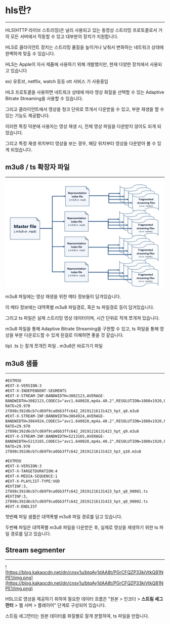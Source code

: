# hls란?

---

HLS(HTTP 라이브 스트리밍)은 널리 사용되고 있는 동영상 스트리밍 프로토콜로서 거의 모든 서버에서 작동할 수 있고 대부분의 장치가 지원합니다.

HLS로 클라이언트 장치는 스트리밍 품질을 높이거나 낮춰서 변화하는 네트워크 상태에 완벽하게 맞출 수 있습니다.

HLS는 Apple이 자사 제품에 사용하기 위해 개발했지만, 현재 다양한 장치에서 사용되고 있습니다

ex) 유튜브, netflix, watch 등등 ott 서비스 가 사용중임

HLS 프로토콜을 사용하면 네트워크 상태에 따라 영상 화질을 선택할 수 있는 Adaptive Bitrate Streaming을 사용할 수 있습니다.

그리고 클라이언트에서 영상을 청크 단위로 쪼개서 다운받을 수 있고, 부분 재생을 할 수 있는 기능도 제공합니다.

이러한 특징 덕분에 사용자는 영상 재생 시, 전체 영상 파일을 다운받지 않아도 되게 되었습니다.

그리고 특정 재생 위치부터 영상을 보는 경우, 해당 위치부터 영상을 다운받아 볼 수 있게 되었습니다.

## **m3u8 / ts 확장자 파일**

---

![](../../images/hls/hlsTs.png)

m3u8 파일에는 영상 재생을 위한 메타 정보들이 담겨있습니다.

이 메타 정보에는 대역폭별 m3u8 파일경로, 혹은 ts 파일경로 등이 담겨있습니다.

그리고 ts 파일은 실제 스트리밍 영상 데이터이며, 시간 단위로 작게 쪼개져 있습니다.

m3u8 파일을 통해 Adaptive Bitrate Streaming을 구현할 수 있고, ts 파일을 통해 영상을 부분 다운로드할 수 있게 된걸로 이해하면 좋을 것 같습니다.

tip) .ts 는 잘개 쪼개진 파일 . m3u8은 바로가기 파일

## **m3u8 샘플**

---

```tsx
#EXTM3U
#EXT-X-VERSION:3
#EXT-X-INDEPENDENT-SEGMENTS
#EXT-X-STREAM-INF:BANDWIDTH=3082123,AVERAGE-BANDWIDTH=3082123,CODECS="avc1.640028,mp4a.40.2",RESOLUTION=1080x1920,FRAME-RATE=29.970
2f898c392d6cb7cd69f9ca0bb3ffc642_20191216131423_hpt_q8.m3u8
#EXT-X-STREAM-INF:BANDWIDTH=3864924,AVERAGE-BANDWIDTH=3864924,CODECS="avc1.640028,mp4a.40.2",RESOLUTION=1080x1920,FRAME-RATE=29.970
2f898c392d6cb7cd69f9ca0bb3ffc642_20191216131423_hpt_q9.m3u8
#EXT-X-STREAM-INF:BANDWIDTH=5213165,AVERAGE-BANDWIDTH=5213165,CODECS="avc1.640028,mp4a.40.2",RESOLUTION=1080x1920,FRAME-RATE=29.970
2f898c392d6cb7cd69f9ca0bb3ffc642_20191216131423_hpt_q10.m3u8

```

```tsx
#EXTM3U
#EXT-X-VERSION:3
#EXT-X-TARGETDURATION:4
#EXT-X-MEDIA-SEQUENCE:1
#EXT-X-PLAYLIST-TYPE:VOD
#EXTINF:3,
2f898c392d6cb7cd69f9ca0bb3ffc642_20191216131423_hpt_q8_00001.ts
#EXTINF:3,
2f898c392d6cb7cd69f9ca0bb3ffc642_20191216131423_hpt_q8_00002.ts
#EXT-X-ENDLIST
```

첫번째 파일 샘플은 대역폭별 m3u8 파일 경로를 담고 있습니다.

두번째 파일은 대역폭별 m3u8 파일을 다운받은 후, 실제로 영상을 재생하기 위한 ts 파일 경로를 담고 있습니다.

## Stream segmenter

---

![https://blog.kakaocdn.net/dn/cnsv1u/btqAy1dAA8t/PGrCFQZP33kiVtkQ81NPE1/img.png](https://blog.kakaocdn.net/dn/cnsv1u/btqAy1dAA8t/PGrCFQZP33kiVtkQ81NPE1/img.png)

HSL으로 영상을 제공하기 위하여 필요한 데이터 흐름은 "원본 > 인코더 > **스트림 세그먼터** > 웹 서버 > 플레이어" 단계로 구성되어 있습니다.

스트림 세그먼터는 원본 데이터를 화질별로 잘게 분할하여, ts 파일을 만듭니다.